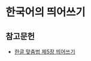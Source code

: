 <!---
title: "한국어의 띄어쓰기"
category: Korean
language: Korean
--->

# 한국어의 띄어쓰기

## 참고문헌

- [한글 맞춤법 제5장 띄어쓰기](http://kornorms.korean.go.kr/regltn/regltnView.do?regltn_code=0001&regltn_no=182#a182)

